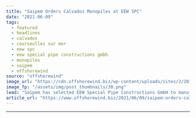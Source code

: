 ```yaml
---
title: "Saipem Orders Calvados Monopiles at EEW SPC"
date: "2021-06-09"
tags: 
  - featured
  - headlines
  - calvados
  - courseulles sur mer
  - eew spc
  - eew special pipe constructions gmbh
  - monopiles
  - saipem
  - offshorewind
source: "offshorewind"
image_url: "https://cdn.offshorewind.biz/wp-content/uploads/sites/2/2018/12/11091826/eew-spc-nets-kriegers-flak-monopiles-contract.png"
image_fp: "/assets/img/post_thumbnails/30.png"
lead: "Saipem has selected EEW Special Pipe Constructions GmbH to manufacture 64 monopile foundations at"
article_url: "https://www.offshorewind.biz/2021/06/09/saipem-orders-calvados-monopiles-at-eew-spc/"
---
```


---
